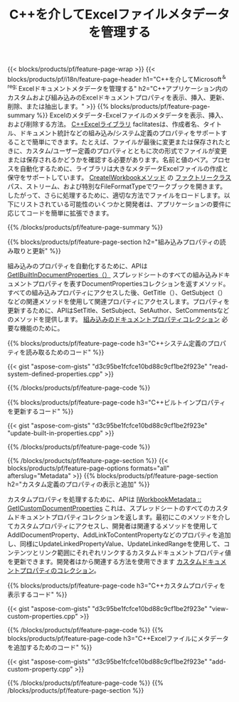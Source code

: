 ﻿---
title: C++を介してExcelファイルメタデータを管理する
url: /ja/cpp/metadata/
description: C++ライブラリを使用してExcelファイルのメタデータを表示、追加、編集、削除、または抽出する
---
{{< blocks/products/pf/feature-page-wrap >}}
{{< blocks/products/pf/i18n/feature-page-header h1="C++を介してMicrosoft<sup>＆reg; </sup>Excelドキュメントメタデータを管理する" h2="C++アプリケーション内のカスタムおよび組み込みのExcelドキュメントプロパティを表示、挿入、更新、削除、または抽出します。" >}}
{{% blocks/products/pf/feature-page-summary %}}
Excelのメタデータ-Excelファイルのメタデータを表示、挿入、および削除する方法。 [C++Excelライブラリ](/cells/cpp/) faclitatesは、作成者名、タイトル、ドキュメント統計などの組み込み/システム定義のプロパティをサポートすることで簡単にできます。たとえば、ファイルが最後に変更または保存されたときに、カスタム/ユーザー定義のプロパティとともに次の形式でファイルが変更または保存されるかどうかを確認する必要があります。名前と値のペア。プロセスを自動化するために、ライブラリは大きなメタデータExcelファイルの作成と保守をサポートしています。 [CreateIWorkbookメソッド](https://reference.aspose.com/cells/cpp/class/aspose.cells.factory#a93f7282b976d2a001d44198dedaceee8) の [ファクトリークラス](https://reference.aspose.com/cells/cpp/class/aspose.cells.factory) パス、ストリーム、および特別なFileFormatTypeでワークブックを開きます。したがって、さらに処理するために、適切な方法でファイルをロードします。以下にリストされている可能性のいくつかと開発者は、アプリケーションの要件に応じてコードを簡単に拡張できます。 
 
{{% /blocks/products/pf/feature-page-summary %}}

{{% blocks/products/pf/feature-page-section h2="組み込みプロパティの読み取りと更新" %}}

組み込みのプロパティを自動化するために、APIは [GetIBuiltInDocumentProperties（）](https://reference.aspose.com/cells/cpp/class/aspose.cells.metadata.i_workbook_metadata) スプレッドシートのすべての組み込みドキュメントプロパティを表すDocumentPropertiesコレクションを返すメソッド。すべての組み込みプロパティにアクセスした後、GetTitle（）、GetSubject（）などの関連メソッドを使用して関連プロパティにアクセスします。プロパティを更新するために、APIはSetTitle、SetSubject、SetAuthor、SetCommentsなどのメソッドを提供します。 [組み込みのドキュメントプロパティコレクション](https://reference.aspose.com/cells/cpp/class/aspose.cells.properties.i_built_in_document_property_collection) 必要な機能のために。

{{% blocks/products/pf/feature-page-code h3="C++システム定義のプロパティを読み取るためのコード" %}}

{{< gist "aspose-com-gists" "d3c95be1fcfce10bd88c9cf1be2f923e" "read-system-defined-properties.cpp" >}}

{{% /blocks/products/pf/feature-page-code %}}

{{% blocks/products/pf/feature-page-code h3="C++ビルトインプロパティを更新するコード" %}}

{{< gist "aspose-com-gists" "d3c95be1fcfce10bd88c9cf1be2f923e" "update-built-in-properties.cpp" >}}

{{% /blocks/products/pf/feature-page-code %}}


{{% /blocks/products/pf/feature-page-section %}}
{{< blocks/products/pf/feature-page-options formats="all" afterslug="Metadata" >}}
{{% blocks/products/pf/feature-page-section h2="カスタム定義のプロパティの表示と追加" %}}

カスタムプロパティを処理するために、APIは [IWorkbookMetadata :: GetICustomDocumentProperties](https://reference.aspose.com/cells/cpp/class/aspose.cells.metadata.i_workbook_metadata#a69f0226813ce18c03ebc13b8ca691e79) これは、スプレッドシートのすべてのカスタムドキュメントプロパティコレクションを返します。最初にこのメソッドを介してカスタムプロパティにアクセスし、開発者は関連するメソッドを使用してAddIDocumentProperty、AddLinkToContentPropertyなどのプロパティを追加し、同様にUpdateLinkedPropertyValue、UpdateLinkedRangeを使用して、コンテンツとリンク範囲にそれぞれリンクするカスタムドキュメントプロパティ値を更新できます。開発者はから関連する方法を使用できます [カスタムドキュメントプロパティのコレクション](https://reference.aspose.com/cells/cpp/class/aspose.cells.properties.i_custom_document_property_collection)。

{{% blocks/products/pf/feature-page-code h3="C++カスタムプロパティを表示するコード" %}}

{{< gist "aspose-com-gists" "d3c95be1fcfce10bd88c9cf1be2f923e" "view-custom-properties.cpp" >}}

{{% /blocks/products/pf/feature-page-code %}}
{{% blocks/products/pf/feature-page-code h3="C++Excelファイルにメタデータを追加するためのコード" %}}

{{< gist "aspose-com-gists" "d3c95be1fcfce10bd88c9cf1be2f923e" "add-custom-property.cpp" >}}

{{% /blocks/products/pf/feature-page-code %}}
{{% /blocks/products/pf/feature-page-section %}}